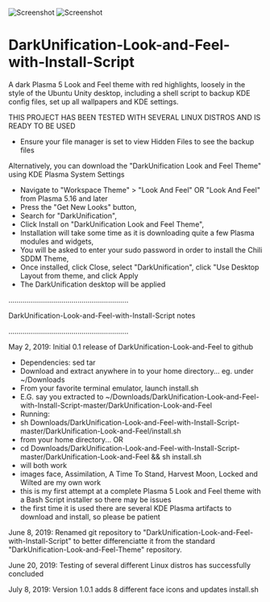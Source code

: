 ![Screenshot](https://i.imgur.com/jHmzEqR.png)
![Screenshot](https://i.imgur.com/vow0ck9.png)

# DarkUnification-Look-and-Feel-with-Install-Script

A dark Plasma 5 Look and Feel theme with red highlights, loosely in the style of the Ubuntu Unity desktop, including a shell script to backup KDE config files, set up all wallpapers and KDE settings.

THIS PROJECT HAS BEEN TESTED WITH SEVERAL LINUX DISTROS AND IS READY TO BE USED
- Ensure your file manager is set to view Hidden Files to see the backup files

Alternatively, you can download the "DarkUnification Look and Feel Theme" using KDE Plasma System Settings
- Navigate to "Workspace Theme" > "Look And Feel" OR "Look And Feel" from Plasma 5.16 and later
- Press the "Get New Looks" button,
- Search for "DarkUnification",
- Click Install on "DarkUnification Look and Feel Theme",
- Installation will take some time as it is downloading quite a few Plasma modules and widgets,
- You will be asked to enter your sudo password in order to install the Chili SDDM Theme,
- Once installed, click Close, select "DarkUnification", click "Use Desktop Layout from theme, and click Apply
- The DarkUnification desktop will be applied

...........................................................

DarkUnification-Look-and-Feel-with-Install-Script notes

...........................................................

May 2, 2019: Initial 0.1 release of DarkUnification-Look-and-Feel to github
- Dependencies: sed tar
- Download and extract anywhere in to your home directory... eg. under ~/Downloads
- From your favorite terminal emulator, launch install.sh
- E.G. say you extracted to ~/Downloads/DarkUnification-Look-and-Feel-with-Install-Script-master/DarkUnification-Look-and-Feel
- Running:
- sh Downloads/DarkUnification-Look-and-Feel-with-Install-Script-master/DarkUnification-Look-and-Feel/install.sh
- from your home directory... OR
- cd Downloads/DarkUnification-Look-and-Feel-with-Install-Script-master/DarkUnification-Look-and-Feel && sh install.sh
- will both work
- images face, Assimilation, A Time To Stand, Harvest Moon, Locked and Wilted are my own work
- this is my first attempt at a complete Plasma 5 Look and Feel theme with a Bash Script installer so there may be issues
- the first time it is used there are several KDE Plasma artifacts to download and install, so please be patient

June 8, 2019: Renamed git repository to "DarkUnification-Look-and-Feel-with-Install-Script" to better differenciatte it from the standard "DarkUnification-Look-and-Feel-Theme" repository.

June 20, 2019: Testing of several different Linux distros has successfully concluded

July 8, 2019: Version 1.0.1 adds 8 different face icons and updates install.sh
